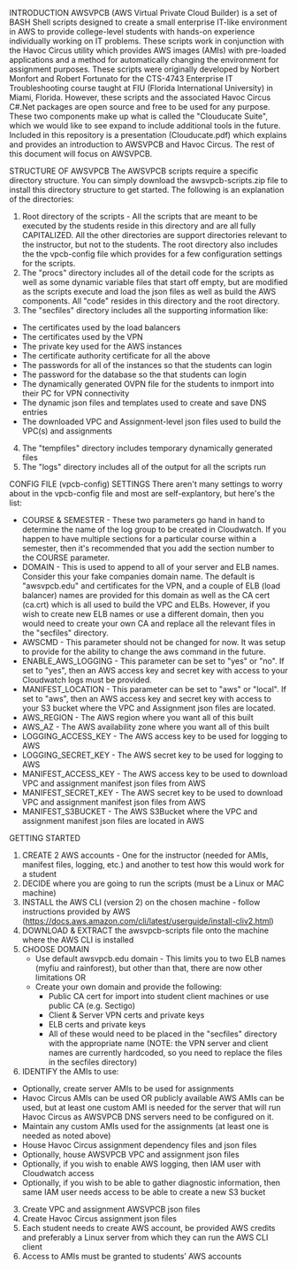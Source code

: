 INTRODUCTION
AWSVPCB (AWS Virtual Private Cloud Builder) is a set of BASH Shell scripts designed to create a small enterprise IT-like environment in AWS to provide college-level students with hands-on experience individually working on IT problems. These scripts work in conjunction with the Havoc Circus utility which provides AWS images (AMIs) with pre-loaded applications and a method for automatically changing the environment for assignment purposes. These scripts were originally developed by Norbert Monfort and Robert Fortunato for the CTS-4743 Enterprise IT Troubleshooting course taught at FIU (Florida International University) in Miami, Florida.  However, these scripts and the associated Havoc Circus C#.Net packages are open source and free to be used for any purpose. These two components make up what is called the "Clouducate Suite", which we would like to see expand to include additional tools in the future. Included in this repository is a presentation (Clouducate.pdf) which explains and provides an introduction to AWSVPCB and Havoc Circus.  The rest of this document will focus on AWSVPCB.


STRUCTURE OF AWSVPCB
The AWSVPCB scripts require a specific directory structure. You can simply download the awsvpcb-scripts.zip file to install this directory structure to get started. The following is an explanation of the directories:
1) Root directory of the scripts - All the scripts that are meant to be executed by the students reside in this directory and are all fully CAPITALIZED. All the other directories are support directories relevant to the instructor, but not to the students. The root directory also includes the the vpcb-config file which provides for a few configuration settings for the scripts.
2) The "procs" directory includes all of the detail code for the scripts as well as some dynamic variable files that start off empty, but are modified as the scripts execute and load the json files as well as build the AWS components.  All "code" resides in this directory and the root directory.
3) The "secfiles" directory includes all the supporting information like:
  - The certificates used by the load balancers
  - The certificates used by the VPN
  - The private key used for the AWS instances
  - The certificate authority certificate for all the above
  - The passwords for all of the instances so that the students can login
  - The password for the database so the that students can login
  - The dynamically generated OVPN file for the students to inmport into their PC for VPN connectivity
  - The dynamic json files and templates used to create and save DNS entries
  - The downloaded VPC and Assignment-level json files used to build the VPC(s) and assignments
 4) The "tempfiles" directory includes temporary dynamically generated files
 5) The "logs" directory includes all of the output for all the scripts run 
 

CONFIG FILE (vpcb-config) SETTINGS
There aren't many settings to worry about in the vpcb-config file and most are self-explantory, but here's the list:
  - COURSE & SEMESTER - These two parameters go hand in hand to determine the name of the log group to be created in Cloudwatch.  If you happen to have multiple sections for a particular course within a semester, then it's recommended that you add the section number to the COURSE parameter.  
  - DOMAIN - This is used to append to all of your server and ELB names.  Consider this your fake companies domain name.  The default is "awsvpcb.edu" and certificates for the VPN, and a couple of ELB (load balancer) names are provided for this domain as well as the CA cert (ca.crt) which is all used to build the VPC and ELBs. However, if you wish to create new ELB names or use a different domain, then you would need to create your own CA and replace all the relevant files in the "secfiles" directory. 
  - AWSCMD - This parameter should not be changed for now.  It was setup to provide for the ability to change the aws command in the future.
  - ENABLE_AWS_LOGGING - This parameter can be set to  "yes" or "no".  If set to "yes", then an AWS access key and secret key with access to your Cloudwatch logs must be provided.
  - MANIFEST_LOCATION - This parameter can be set to "aws" or "local".  If set to "aws", then an AWS access key and secret key with access to your S3 bucket where the VPC and Assignment json files are located.
  - AWS_REGION - The AWS region where you want all of this built
  - AWS_AZ - The AWS availability zone where you want all of this built
  - LOGGING_ACCESS_KEY - The AWS access key to be used for logging to AWS
  - LOGGING_SECRET_KEY - The AWS secret key to be used for logging to AWS
  - MANIFEST_ACCESS_KEY - The AWS access key to be used to download VPC and assignment manifest json files from AWS
  - MANIFEST_SECRET_KEY - The AWS secret key to be used to download VPC and assignment manifest json files from AWS
  - MANIFEST_S3BUCKET - The AWS S3Bucket where the VPC and assignment manifest json files are located in AWS
  

GETTING STARTED
1) CREATE 2 AWS accounts - One for the instructor (needed for AMIs, manifest files, logging, etc.) and another to test how this would work for a student 
2) DECIDE where you are going to run the scripts (must be a Linux or MAC machine)
3) INSTALL the AWS CLI (version 2) on the chosen machine - follow instructions provided by AWS (https://docs.aws.amazon.com/cli/latest/userguide/install-cliv2.html)
4) DOWNLOAD & EXTRACT the awsvpcb-scripts file onto the machine where the AWS CLI is installed 
5) CHOOSE DOMAIN 
   - Use default awsvpcb.edu domain - This limits you to two ELB names (myfiu and rainforest), but other than that, there are now other limitations
   OR
   - Create your own domain and provide the following:
      - Public CA cert for import into student client machines or use public CA (e.g. Sectigo)
      - Client & Server VPN certs and private keys
      - ELB certs and private keys
      - All of these would need to be placed in the "secfiles" directory with the appropriate name (NOTE: the VPN server and client names are currently hardcoded, so you need to replace the files in the secfiles directory)
6) IDENTIFY the AMIs to use:
  - Optionally, create server AMIs to be used for assignments 
  - Havoc Circus AMIs can be used OR publicly available AWS AMIs can be used, but at least one custom AMI is needed for the server that will run Havoc Circus as AWSVPCB DNS servers need to be configured on it. 
  - Maintain any custom AMIs used for the assignments (at least one is needed as noted above)
  - House Havoc Circus assignment dependency files and json files
  - Optionally, house AWSVPCB VPC and assignment json files
  - Optionally, if you wish to enable AWS logging, then IAM user with Cloudwatch access
  - Optionally, if you wish to be able to gather diagnostic information, then same IAM user needs access to be able to create a new S3 bucket 
3) Create VPC and assignment AWSVPCB json files
4) Create Havoc Circus assignment json files
5) Each student needs to create AWS account, be provided AWS credits and preferably a Linux server from which they can run the AWS CLI client
6) Access to AMIs must be granted to students’ AWS accounts

